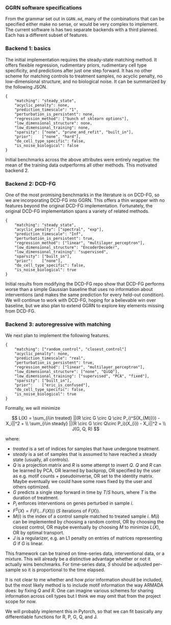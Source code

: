 ### GGRN software specifications

From the grammar set out in `GGRN.md`, many of the combinations that can be specified either make no sense, or would be very complex to implement. The current software is has two separate backends with a third planned. Each has a different subset of features.

### Backend 1: basics 

The initial implementation requires the steady-state matching method. It offers flexible regression, rudimentary priors, rudimentary cell type specificity, and predictions after just one step forward. It has no other scheme for matching controls to treatment samples, no acyclic penalty, no low-dimensional structure, and no biological noise. It can be summarized by the following JSON.

    {
        "matching": "steady_state",
        "acyclic_penalty": none,
        "prediction_timescale": "1",
        "perturbation_is_persistent": none,
        "regression_method": ["bunch of sklearn options"],
        "low_dimensional_structure": none,
        "low_dimensional_training": none,
        "sparsity": ["none", "prune_and_refit", "built_in"],
        "prior":    ["none", "hard"],
        "do_cell_type_specific": false,
        "is_noise_biological": false
    }

Initial benchmarks across the above attributes were entirely negative: the mean of the training data outperforms all other methods. This motivated backend 2.

### Backend 2: DCD-FG 

One of the most promising benchmarks in the literature is on DCD-FG, so we are incorporating DCD-FG into GGRN. This offers a thin wrapper with no features beyond the original DCD-FG implementation. Fortunately, the original DCD-FG implementation spans a variety of related methods. 

    {
        "matching": "steady_state",
        "acyclic_penalty": ["spectral", "exp"],
        "prediction_timescale": "Inf",
        "perturbation_is_persistent": true,
        "regression_method": ["linear", "multilayer_perceptron"],
        "low_dimensional_structure": "EncoderDecoder",
        "low_dimensional_training": "supervised",
        "sparsity": ["built_in"],
        "prior":    ["none"],
        "do_cell_type_specific": false,
        "is_noise_biological": true 
    }

Initial results from modifying the DCD-FG repo show that DCD-FG performs worse than a simple Gaussian baseline that uses no information about interventions (and makes the same prediction for every held-out condition). We will continue to work with DCD-FG, hoping for a believable win over baseline, but we also plan to extend GGRN to explore key elements missing from DCD-FG. 

### Backend 3: autoregressive with matching

We next plan to implement the following features.

    {
        "matching": ["random_control", "closest_control"]
        "acyclic_penalty": none,
        "prediction_timescale": "real",
        "perturbation_is_persistent": true,
        "regression_method": ["linear", "multilayer_perceptron"],
        "low_dimensional_structure": ["none", "QiGQ"],
        "low_dimensional_training": ["supervised", "PCA", "fixed"],
        "sparsity": ["built_in"],
        "prior":    ["eric_is_confused"],
        "do_cell_type_specific": false,
        "is_noise_biological": true 
    }

Formally, we will minimize

$$ L(X) = \sum_{i\in treated} ||(R \circ G \circ Q \circ P_i)^S(X_{M(i)}) - X_i||^2 + \\
\sum_{i\in steady} ||(R \circ G \circ Q\circ P_i)(X_{i}) - X_i||^2 + \\ 
J(G, Q, R) $$

where:

- $treated$ is a set of indices for samples that have undergone treatment.
- $steady$ is a set of samples that is assumed to have reached a steady state (usually, all controls).
- $Q$ is a projection matrix and $R$ is some attempt to invert $Q$. $Q$ and $R$ can be learned by PCA, OR learned by backprop, OR specified by the user as e.g. motif counts + pseudoinverse, OR set to the identity matrix. Maybe eventually we could have some rows fixed by the user and others optimized.
- $G$ predicts a single step forward in time by $T/S$ hours, where $T$ is the duration of treatment.
- $P_i$ enforces interventions on genes perturbed in sample $i$.
- $F^S(X) = F(F(...F(X)))$ ($S$ iterations of $F(X)$).
- $M(i)$ is the index of a control sample matched to treated sample $i$. $M(i)$ can be implemented by choosing a random control, OR by choosing the closest control, OR maybe eventually by choosing $M$ to minimize $L(X)$, OR by optimal transport. 
- $J$ is a regularizer, e.g. an L1 penalty on entries of matrices representing $G$ if $G$ is linear.

This framework can be trained on time-series data, interventional data, or a mixture. This will already be a distinctive advantage whether or not it actually wins benchmarks. For time-series data, $S$ should be adjusted per-sample so it is proportional to the time elapsed. 

It is not clear to me whether and how prior information should be included, but the most likely method is to include motif information the way ARMADA does: by fixing $Q$ and $R$. One can imagine various schemes for sharing information across cell types but I think we may omit that from the project scope for now. 

We will probably implement this in Pytorch, so that we can fit basically any differentiable functions for R, P, G, Q, and J. 